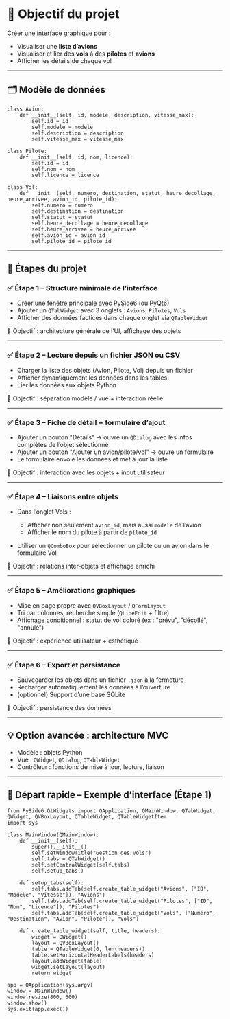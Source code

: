 
# 🧭 Objectif du projet

Créer une interface graphique pour :

* Visualiser une **liste d’avions**
* Visualiser et lier des **vols** à des **pilotes** et **avions**
* Afficher les détails de chaque vol

---

## 🗂️ Modèle de données

```
class Avion:
    def __init__(self, id, modele, description, vitesse_max):
        self.id = id
        self.modele = modele
        self.description = description
        self.vitesse_max = vitesse_max

class Pilote:
    def __init__(self, id, nom, licence):
        self.id = id
        self.nom = nom
        self.licence = licence

class Vol:
    def __init__(self, numero, destination, statut, heure_decollage, heure_arrivee, avion_id, pilote_id):
        self.numero = numero
        self.destination = destination
        self.statut = statut
        self.heure_decollage = heure_decollage
        self.heure_arrivee = heure_arrivee
        self.avion_id = avion_id
        self.pilote_id = pilote_id
```

---

## 🧱 Étapes du projet

### ✅ **Étape 1 – Structure minimale de l’interface**

* Créer une fenêtre principale avec PySide6 (ou PyQt6)
* Ajouter un `QTabWidget` avec 3 onglets : `Avions`, `Pilotes`, `Vols`
* Afficher des données factices dans chaque onglet via `QTableWidget`

🎯 Objectif : architecture générale de l’UI, affichage des objets

---

### ✅ **Étape 2 – Lecture depuis un fichier JSON ou CSV**

* Charger la liste des objets (Avion, Pilote, Vol) depuis un fichier
* Afficher dynamiquement les données dans les tables
* Lier les données aux objets Python

🎯 Objectif : séparation modèle / vue + interaction réelle

---

### ✅ **Étape 3 – Fiche de détail + formulaire d’ajout**

* Ajouter un bouton "Détails" → ouvre un `QDialog` avec les infos complètes de l’objet sélectionné
* Ajouter un bouton "Ajouter un avion/pilote/vol" → ouvre un formulaire
* Le formulaire envoie les données et met à jour la liste

🎯 Objectif : interaction avec les objets + input utilisateur

---

### ✅ **Étape 4 – Liaisons entre objets**

* Dans l’onglet Vols :

  * Afficher non seulement `avion_id`, mais aussi `modele` de l’avion
  * Afficher le nom du pilote à partir de `pilote_id`
* Utiliser un `QComboBox` pour sélectionner un pilote ou un avion dans le formulaire Vol

🎯 Objectif : relations inter-objets et affichage enrichi

---

### ✅ **Étape 5 – Améliorations graphiques**

* Mise en page propre avec `QVBoxLayout` / `QFormLayout`
* Tri par colonnes, recherche simple (`QLineEdit` + filtre)
* Affichage conditionnel : statut de vol coloré (ex : "prévu", "décollé", "annulé")

🎯 Objectif : expérience utilisateur + esthétique

---

### ✅ **Étape 6 – Export et persistance**

* Sauvegarder les objets dans un fichier `.json` à la fermeture
* Recharger automatiquement les données à l’ouverture
* (optionnel) Support d’une base SQLite

🎯 Objectif : persistance des données

---

## 💡 Option avancée : architecture MVC

* Modèle : objets Python
* Vue : `QWidget`, `QDialog`, `QTableWidget`
* Contrôleur : fonctions de mise à jour, lecture, liaison

---

## 🧪 Départ rapide – Exemple d’interface (Étape 1)

```
from PySide6.QtWidgets import QApplication, QMainWindow, QTabWidget, QWidget, QVBoxLayout, QTableWidget, QTableWidgetItem
import sys

class MainWindow(QMainWindow):
    def __init__(self):
        super().__init__()
        self.setWindowTitle("Gestion des vols")
        self.tabs = QTabWidget()
        self.setCentralWidget(self.tabs)
        self.setup_tabs()

    def setup_tabs(self):
        self.tabs.addTab(self.create_table_widget("Avions", ["ID", "Modèle", "Vitesse"]), "Avions")
        self.tabs.addTab(self.create_table_widget("Pilotes", ["ID", "Nom", "Licence"]), "Pilotes")
        self.tabs.addTab(self.create_table_widget("Vols", ["Numéro", "Destination", "Avion", "Pilote"]), "Vols")

    def create_table_widget(self, title, headers):
        widget = QWidget()
        layout = QVBoxLayout()
        table = QTableWidget(0, len(headers))
        table.setHorizontalHeaderLabels(headers)
        layout.addWidget(table)
        widget.setLayout(layout)
        return widget

app = QApplication(sys.argv)
window = MainWindow()
window.resize(800, 600)
window.show()
sys.exit(app.exec())
```

